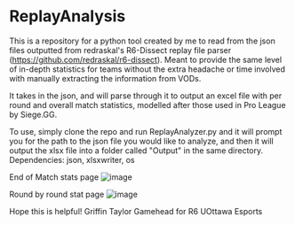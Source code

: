 # ReplayAnalysis

This is a repository for a python tool created by me to read from the json files outputted from redraskal's R6-Dissect replay file parser (https://github.com/redraskal/r6-dissect).
Meant to provide the same level of in-depth statistics for teams without the extra headache or time involved with manually extracting the information from VODs.

It takes in the json, and will parse through it to output an excel file with per round and overall match statistics, modelled after those used in Pro League by Siege.GG. 

To use, simply clone the repo and run ReplayAnalyzer.py and it will prompt you for the path to the json file you would like to analyze, and then it will output the xlsx file into a folder called "Output" in the same directory.
Dependencies: json, xlsxwriter, os

End of Match stats page
![image](https://github.com/Zander-9909/ReplayAnalysis/assets/71144499/88589f3e-d34d-42ee-864c-929926b40741)

Round by round stat page
![image](https://github.com/Zander-9909/ReplayAnalysis/assets/71144499/22eb7aea-f534-4bcb-bb99-938b85b11c63)

Hope this is helpful!
Griffin Taylor
Gamehead for R6
UOttawa Esports
